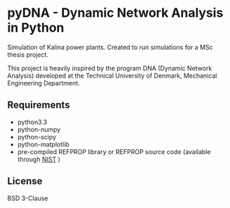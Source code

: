 pyDNA - Dynamic Network Analysis in Python
================

Simulation of Kalina power plants. Created to run simulations for a MSc thesis project.

This project is heavily inspired by the program DNA (Dynamic Network Analysis) developed at the Technical University of Denmark, Mechanical Engineering Department.

Requirements
----------------
- python3.3
- python-numpy
- python-scipy
- python-matplotlib
- pre-compiled REFPROP library or REFPROP source code (available through [NIST](http://www.nist.gov/srd/nist23.cfm) )


License
----------------
BSD 3-Clause